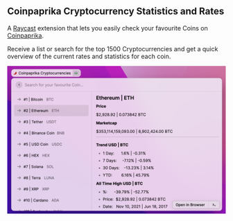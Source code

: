 ## Coinpaprika Cryptocurrency Statistics and Rates

A [Raycast](https://raycast.com/) extension that lets you easily check your favourite Coins on [Coinpaprika](https://coinpaprika.com/).

Receive a list or search for the top 1500 Cryptocurrencies and get a quick overview of the current rates and statistics for each coin.

![sowcase](./media/showcase.png)
